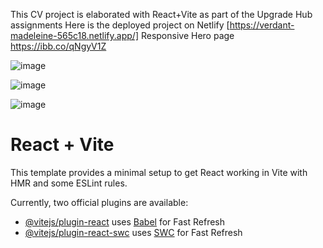 This CV project is elaborated with React+Vite as part of the Upgrade Hub assignments
Here is the deployed project 
on Netlify [https://verdant-madeleine-565c18.netlify.app/]
Responsive Hero page 
https://ibb.co/qNgyV1Z

![image](https://github.com/ba23-python/UpgradeHub-React/assets/153090623/8d04bb38-6da5-49f4-a763-d34f350fef54)

![image](https://github.com/ba23-python/UpgradeHub-React/assets/153090623/e8b7b416-9a4e-49e3-9e7c-1a47d80fde37)

![image](https://github.com/ba23-python/UpgradeHub-React/assets/153090623/25966e93-25d7-476e-bbef-a4a0bc3740bf)



# React + Vite

This template provides a minimal setup to get React working in Vite with HMR and some ESLint rules.

Currently, two official plugins are available:

- [@vitejs/plugin-react](https://github.com/vitejs/vite-plugin-react/blob/main/packages/plugin-react/README.md) uses [Babel](https://babeljs.io/) for Fast Refresh
- [@vitejs/plugin-react-swc](https://github.com/vitejs/vite-plugin-react-swc) uses [SWC](https://swc.rs/) for Fast Refresh
